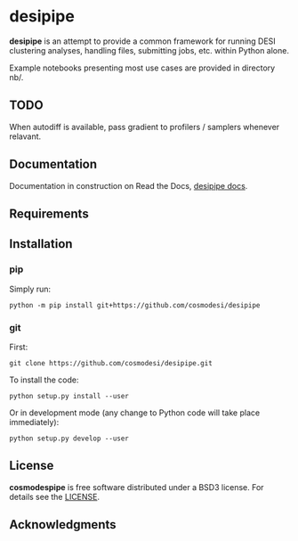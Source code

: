 # desipipe

**desipipe** is an attempt to provide a common framework for running DESI clustering analyses,
handling files, submitting jobs, etc. within Python alone.


Example notebooks presenting most use cases are provided in directory nb/.

## TODO

When autodiff is available, pass gradient to profilers / samplers whenever relavant.

## Documentation

Documentation in construction on Read the Docs, [desipipe docs](https://desipipe.readthedocs.io/).

## Requirements

## Installation

### pip

Simply run:
```
python -m pip install git+https://github.com/cosmodesi/desipipe
```

### git

First:
```
git clone https://github.com/cosmodesi/desipipe.git
```
To install the code:
```
python setup.py install --user
```
Or in development mode (any change to Python code will take place immediately):
```
python setup.py develop --user
```

## License

**cosmodespipe** is free software distributed under a BSD3 license. For details see the [LICENSE](https://github.com/cosmodesi/desipipe/blob/main/LICENSE).


## Acknowledgments
